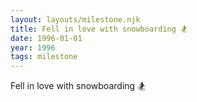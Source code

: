 ```yaml
---
layout: layouts/milestone.njk
title: Fell in love with snowboarding 🏂
date: 1996-01-01
year: 1996
tags: milestone
---
```

Fell in love with snowboarding 🏂

